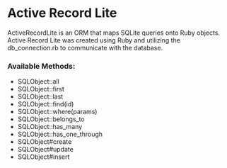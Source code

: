 # Active Record Lite
ActiveRecordLite is an ORM that maps SQLite queries onto Ruby objects. Active Record Lite was created using Ruby and utilizing the db_connection.rb to communicate with the database.

### Available Methods:

* SQLObject::all
* SQLObject::first
* SQLObject::last
* SQLObject::find(id)
* SQLObject::where(params)
* SQLObject::belongs_to
* SQLObject::has_many
* SQLObject::has_one_through
* SQLObject#create
* SQLObject#update
* SQLObject#insert
